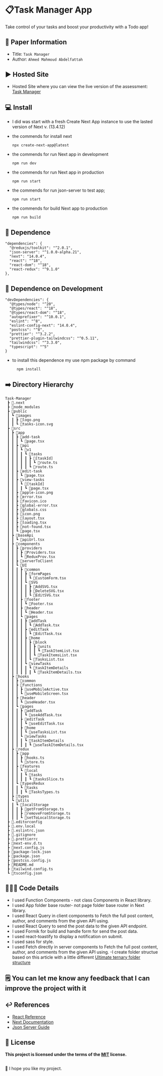 📋Task Manager App
===
Take control of your tasks and boost your productivity with a Todo app!

## 📝 Paper Information
- Title:  `Task Manager`
- Author:  `Ahmed Mahmoud Abdelfattah`

## ▶️ Hosted Site
- Hosted Site where you can view the live version of the assessment:
   [Task Manager](https://task-manager-task.vercel.app)

## 💻 Install
- I did was start with a fresh Create Next App instance to use the lasted version of Next v. (13.4.12)
- the commends for install next
  ```
  npx create-next-app@latest

  ```

- the commends for run Next app in development
  ```
  npm run dev
  ```
- the commends for run Next app in production
  ```
  npm run start
  ```

- the commends for run json-server to test app;
  ```
  npm run start
  ```

- the commends for build Next app to production
  ```
  npm run build
  ```
## 💽 Dependence

  ```
  "dependencies": {
    "@reduxjs/toolkit": "^2.0.1",
    "json-server": "^1.0.0-alpha.21",
    "next": "14.0.4",
    "react": "^18",
    "react-dom": "^18",
    "react-redux": "^9.1.0"
  },

  ```
## 💽 Dependence on Development
  ```
  "devDependencies": {
    "@types/node": "^20",
    "@types/react": "^18",
    "@types/react-dom": "^18",
    "autoprefixer": "^10.0.1",
    "eslint": "^8",
    "eslint-config-next": "14.0.4",
    "postcss": "^8",
    "prettier": "^3.2.2",
    "prettier-plugin-tailwindcss": "^0.5.11",
    "tailwindcss": "^3.3.0",
    "typescript": "^5"
  }
  ```
- to install this dependence my use npm package by command
  ```
    npm install
  ```
## ➡️ Directory Hierarchy
```
Task-Manager
 ┣ 📂.next
 ┣ 📂node_modules
 ┣ 📂public
 ┃ ┗ 📂images
 ┃ ┃ ┣ 📜logo.png
 ┃ ┃ ┗ 📜tasks-icon.svg
 ┣ 📂src
 ┃ ┣ 📂app
 ┃ ┃ ┣ 📂add-task
 ┃ ┃ ┃ ┗ 📜page.tsx
 ┃ ┃ ┣ 📂api
 ┃ ┃ ┃ ┗ 📂v1
 ┃ ┃ ┃ ┃ ┗ 📂tasks
 ┃ ┃ ┃ ┃ ┃ ┣ 📂[taskId]
 ┃ ┃ ┃ ┃ ┃ ┃ ┗ 📜route.ts
 ┃ ┃ ┃ ┃ ┃ ┗ 📜route.ts
 ┃ ┃ ┣ 📂edit-task
 ┃ ┃ ┃ ┗ 📜page.tsx
 ┃ ┃ ┣ 📂view-tasks
 ┃ ┃ ┃ ┗ 📂[taskId]
 ┃ ┃ ┃ ┃ ┗ 📜page.tsx
 ┃ ┃ ┣ 📜apple-icon.png
 ┃ ┃ ┣ 📜error.tsx
 ┃ ┃ ┣ 📜favicon.ico
 ┃ ┃ ┣ 📜global-error.tsx
 ┃ ┃ ┣ 📜globals.css
 ┃ ┃ ┣ 📜icon.png
 ┃ ┃ ┣ 📜layout.tsx
 ┃ ┃ ┣ 📜loading.tsx
 ┃ ┃ ┣ 📜not-found.tsx
 ┃ ┃ ┗ 📜page.tsx
 ┃ ┣ 📂baseApi
 ┃ ┃ ┗ 📜apiUrl.tsx
 ┃ ┣ 📂components
 ┃ ┃ ┣ 📂providers
 ┃ ┃ ┃ ┣ 📜Providers.tsx
 ┃ ┃ ┃ ┗ 📜ReduxProv.tsx
 ┃ ┃ ┣ 📂serverToClient
 ┃ ┃ ┗ 📂UI
 ┃ ┃ ┃ ┣ 📂common
 ┃ ┃ ┃ ┃ ┣ 📂formPages
 ┃ ┃ ┃ ┃ ┃ ┗ 📜CustomForm.tsx
 ┃ ┃ ┃ ┃ ┗ 📂SVG
 ┃ ┃ ┃ ┃ ┃ ┣ 📜AddSVG.tsx
 ┃ ┃ ┃ ┃ ┃ ┣ 📜DeleteSVG.tsx
 ┃ ┃ ┃ ┃ ┃ ┗ 📜EditSVG.tsx
 ┃ ┃ ┃ ┣ 📂footer
 ┃ ┃ ┃ ┃ ┗ 📜Footer.tsx
 ┃ ┃ ┃ ┣ 📂header
 ┃ ┃ ┃ ┃ ┗ 📜Header.tsx
 ┃ ┃ ┃ ┗ 📂pages
 ┃ ┃ ┃ ┃ ┣ 📂addTask
 ┃ ┃ ┃ ┃ ┃ ┗ 📜AddTask.tsx
 ┃ ┃ ┃ ┃ ┣ 📂editTask
 ┃ ┃ ┃ ┃ ┃ ┗ 📜EditTask.tsx
 ┃ ┃ ┃ ┃ ┣ 📂home
 ┃ ┃ ┃ ┃ ┃ ┣ 📂block
 ┃ ┃ ┃ ┃ ┃ ┃ ┣ 📂units
 ┃ ┃ ┃ ┃ ┃ ┃ ┃ ┗ 📜TaskItemList.tsx
 ┃ ┃ ┃ ┃ ┃ ┃ ┗ 📜TaskItemsList.tsx
 ┃ ┃ ┃ ┃ ┃ ┗ 📜TasksList.tsx
 ┃ ┃ ┃ ┃ ┗ 📂viewTasks
 ┃ ┃ ┃ ┃ ┃ ┗ 📂taskItemDetails
 ┃ ┃ ┃ ┃ ┃ ┃ ┗ 📜TaskItemDetails.tsx
 ┃ ┣ 📂hooks
 ┃ ┃ ┣ 📂common
 ┃ ┃ ┣ 📂functions
 ┃ ┃ ┃ ┣ 📜useMobileActive.tsx
 ┃ ┃ ┃ ┗ 📜useMobileScreen.tsx
 ┃ ┃ ┣ 📂header
 ┃ ┃ ┃ ┗ 📜useHeader.tsx
 ┃ ┃ ┗ 📂pages
 ┃ ┃ ┃ ┣ 📂addTask
 ┃ ┃ ┃ ┃ ┗ 📜useAddTask.tsx
 ┃ ┃ ┃ ┣ 📂editTask
 ┃ ┃ ┃ ┃ ┗ 📜useEditTask.tsx
 ┃ ┃ ┃ ┣ 📂home
 ┃ ┃ ┃ ┃ ┗ 📜useTasksList.tsx
 ┃ ┃ ┃ ┗ 📂viewTasks
 ┃ ┃ ┃ ┃ ┗ 📂taskItemDetails
 ┃ ┃ ┃ ┃ ┃ ┗ 📜useTaskItemDetails.tsx
 ┃ ┣ 📂redux
 ┃ ┃ ┣ 📂app
 ┃ ┃ ┃ ┣ 📜hooks.ts
 ┃ ┃ ┃ ┗ 📜store.ts
 ┃ ┃ ┣ 📂features
 ┃ ┃ ┃ ┗ 📂local
 ┃ ┃ ┃ ┃ ┗ 📂tasks
 ┃ ┃ ┃ ┃ ┃ ┗ 📜tasksSlice.ts
 ┃ ┃ ┗ 📂typesRedux
 ┃ ┃ ┃ ┗ 📂tasks
 ┃ ┃ ┃ ┃ ┗ 📜TasksTypes.ts
 ┃ ┣ 📂types
 ┃ ┗ 📂utils
 ┃ ┃ ┗ 📂localStorage
 ┃ ┃ ┃ ┣ 📜getFromStorage.ts
 ┃ ┃ ┃ ┣ 📜removeFromStorage.ts
 ┃ ┃ ┃ ┗ 📜setToLocalStorage.ts
 ┣ 📜.editorconfig
 ┣ 📜.env.local
 ┣ 📜.eslintrc.json
 ┣ 📜.gitignore
 ┣ 📜.prettierrc
 ┣ 📜next-env.d.ts
 ┣ 📜next.config.js
 ┣ 📜package-lock.json
 ┣ 📜package.json
 ┣ 📜postcss.config.js
 ┣ 📜README.md
 ┣ 📜tailwind.config.ts
 ┗ 📜tsconfig.json

```

## 👨🏻‍💻 Code Details
- I used Function Components - not class Components in React library.
- I used App folder base router- not page folder base router in Next library.
- I used React Query in client components to Fetch the full post content, author, and comments from the given API using.
- I used React Query to send the post data to the given API endpoint.
- I used Formik for build and handle form for send the post data.
- I used react-toastify to display a notification on submit.
- I used sass for style.
- I used Fetch directly in server components to Fetch the full post content, author, and comments from the given API using.
-I create folder structue based on this article with a little different [Ultimate ternary folder structure](https://nagibaba.medium.com/ultimate-ternary-folder-structure-for-large-react-applications-9bb6882d4372/)

## 🗒️ You can let me know any feedback that I can improve the project with it

## ↩️ References
- [React Reference](https://react.dev/reference/react)
- [Next Documentation](https://nextjs.org/docs)
- [Json Server Guide](https://www.freecodecamp.org/news/json-server-for-frontend-development/)

## 🔑 License
**This project is licensed under the terms of the [MIT](https://choosealicense.com/licenses/mit/) license.**

##
👋 I hope you like my project.
